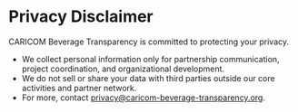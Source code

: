 # Privacy Disclaimer

CARICOM Beverage Transparency is committed to protecting your privacy.

- We collect personal information only for partnership communication, project coordination, and organizational development.
- We do not sell or share your data with third parties outside our core activities and partner network.
- For more, contact [privacy@caricom-beverage-transparency.org](mailto:privacy@caricom-beverage-transparency.org).
